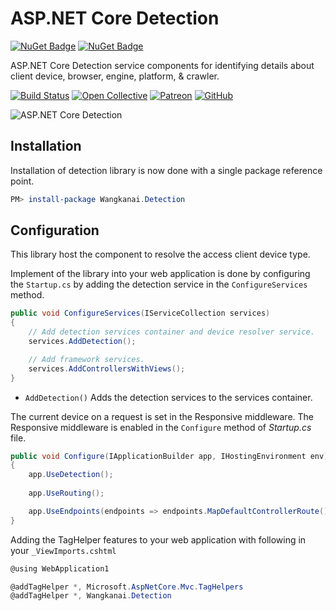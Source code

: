 # ASP.NET Core Detection

[![NuGet Badge](https://buildstats.info/nuget/wangkanai.detection)](https://www.nuget.org/packages/wangkanai.detection)
[![NuGet Badge](https://buildstats.info/nuget/wangkanai.detection?includePreReleases=true)](https://www.nuget.org/packages/wangkanai.detection)

ASP.NET Core Detection service components for identifying details about client device, browser, engine, platform, &
crawler.

[![Build Status](https://dev.azure.com/wangkanai/GitHub/_apis/build/status/wangkanai?branchName=main)](https://dev.azure.com/wangkanai/GitHub/_build/latest?definitionId=20&branchName=main)
[![Open Collective](https://img.shields.io/badge/open%20collective-support%20me-3385FF.svg)](https://opencollective.com/wangkanai)
[![Patreon](https://img.shields.io/badge/patreon-support%20me-d9643a.svg)](https://www.patreon.com/wangkanai)
[![GitHub](https://img.shields.io/github/license/wangkanai/wangkanai)](https://github.com/wangkanai/wangkanai/blob/main/LICENSE)

![ASP.NET Core Detection](https://raw.githubusercontent.com/wangkanai/wangkanai/main/Asset/aspnet-core-detection-3.svg?sanitize=true)

## Installation

Installation of detection library is now done with a single package reference point.

```powershell
PM> install-package Wangkanai.Detection
```

## Configuration

This library host the component to resolve the access client device type.

Implement of the library into your web application is done by configuring the `Startup.cs` by adding the detection
service in the `ConfigureServices` method.

```c#
public void ConfigureServices(IServiceCollection services)
{
    // Add detection services container and device resolver service.
    services.AddDetection();

    // Add framework services.
    services.AddControllersWithViews();
}
```

* `AddDetection()` Adds the detection services to the services container.

The current device on a request is set in the Responsive middleware. The Responsive middleware is enabled in
the `Configure` method of *Startup.cs* file.

```c#
public void Configure(IApplicationBuilder app, IHostingEnvironment env)
{
    app.UseDetection();
    
    app.UseRouting();  

    app.UseEndpoints(endpoints => endpoints.MapDefaultControllerRoute());
}
```

Adding the TagHelper features to your web application with following in your `_ViewImports.cshtml`

```c#
@using WebApplication1

@addTagHelper *, Microsoft.AspNetCore.Mvc.TagHelpers
@addTagHelper *, Wangkanai.Detection
```
